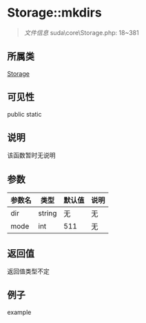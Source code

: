 # Storage::mkdirs



> *文件信息* suda\core\Storage.php: 18~381

## 所属类 

[Storage](../Storage.md)

## 可见性

 public static

## 说明

该函数暂时无说明


## 参数


| 参数名 | 类型 | 默认值 | 说明 |
|--------|-----|-------|-------|
| dir |  string | 无 | 无 |
| mode |  int | 511 | 无 |



## 返回值

返回值类型不定


## 例子

example